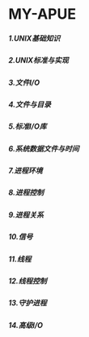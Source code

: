 # MY-APUE

##### 1.UNIX基础知识
##### 2.UNIX标准与实现
##### 3.文件I/O
##### 4.文件与目录
##### 5.标准I/O库
##### 6.系统数据文件与时间
##### 7.进程环境
##### 8.进程控制
##### 9.进程关系
##### 10.信号
##### 11.线程
##### 12.线程控制
##### 13.守护进程
##### 14.高级I/O
